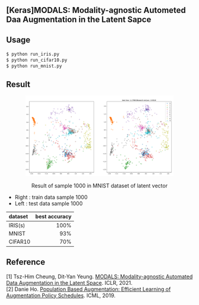 [Keras]MODALS: Modality-agnostic Autometed Daa Augmentation in the Latent Sapce
----

## Usage
```
$ python run_iris.py
$ python run_cifar10.py
$ python run_mnist.py
```

## Result
<div align="center">
  <p>
    <img src="./figures/mnist_result.png" width="400">
  </p>
  <p>Result of sample 1000 in MNIST dataset of latent vector</p>
</div>

- Right : train data sample 1000    
- Left : test data sample 1000   

|dataset|best accuracy|
|:------|------------:|
|IRIS(s)|100%|
|MNIST|93%|
|CIFAR10| 70%|

## Reference
[1] Tsz-Him Cheung, Dit-Yan Yeung. <a href="https://openreview.net/forum?id=XjYgR6gbCEc">MODALS: Modality-agnostic Automated Data Augmentation in the Latent Space</a>. ICLR, 2021.  
[2] Danie Ho. <a href="https://arxiv.org/abs/1905.05393">Population Based Augmentation: Efficient Learning of Augmentation Policy Schedules</a>. ICML, 2019.
